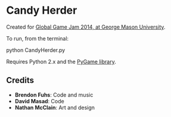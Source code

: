 Candy Herder
===============

Created for [Global Game Jam 2014, at George Mason University](http://globalgamejam.org/2014/jam-sites/george-mason-university). 

To run, from the terminal:

   python CandyHerder.py

Requires Python 2.x and the [PyGame library](http://www.pygame.org/).

## Credits

* **Brendon Fuhs**: Code and music
* **David Masad**: Code
* **Nathan McClain**: Art and design

